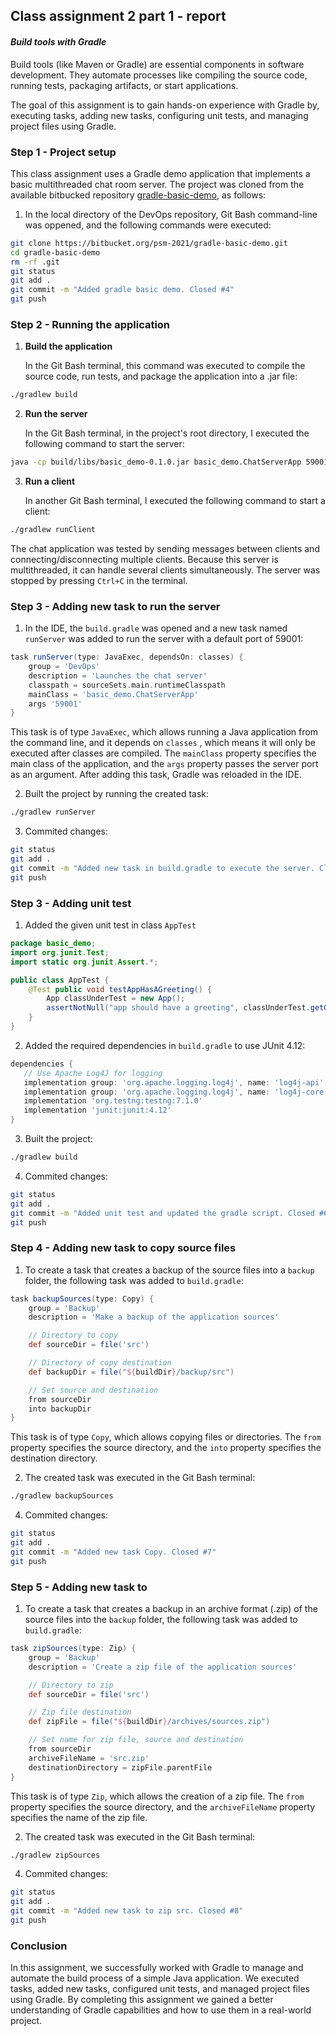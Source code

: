 ## Class assignment 2 part 1 - report
#### *Build tools with Gradle*
Build tools (like Maven or Gradle) are essential components in software development. They automate processes like compiling the source code,
running tests, packaging artifacts, or start applications.

The goal of this assignment is to gain hands-on experience with Gradle by, executing tasks, adding new tasks, configuring unit tests,
and managing project files using Gradle.

### Step 1 - Project setup
This class assignment uses a Gradle demo application that implements a basic multithreaded
chat room server. The project was cloned from the available bitbucked repository [gradle-basic-demo](https://bitbucket.org/psm-2021/gradle-basic-demo/), as follows:
1. In the local directory of the DevOps repository, Git Bash command-line was oppened, and the following commands were executed:
```bash
git clone https://bitbucket.org/psm-2021/gradle-basic-demo.git
cd gradle-basic-demo
rm -rf .git
git status
git add .
git commit -m "Added gradle basic demo. Closed #4"
git push
```
### Step 2 - Running the application
1. **Build the application**

   In the Git Bash terminal, this command was executed to compile the source code, run tests, and package the application into a .jar file:
```bash
./gradlew build
```
2. **Run the server**

   In the Git Bash terminal, in the project's root directory, I executed the following command to start the server:
```bash 
java -cp build/libs/basic_demo-0.1.0.jar basic_demo.ChatServerApp 59001
```
3. **Run a client**

   In another Git Bash terminal, I executed the following command to start a client:
```bash
./gradlew runClient
```
The chat application was tested by sending messages between clients and connecting/disconnecting multiple clients. Because this
server is multithreaded, it can handle several clients simultaneously. The server was stopped by pressing `Ctrl+C` in the terminal.

### Step 3 - Adding new task to run the server
1. In the IDE, the `build.gradle` was opened and a new task named `runServer` was added to run the server with a default port of 59001:
```gradle
task runServer(type: JavaExec, dependsOn: classes) {
    group = 'DevOps'
    description = 'Launches the chat server'
    classpath = sourceSets.main.runtimeClasspath
    mainClass = 'basic_demo.ChatServerApp'
    args '59001'
}
```
This task is of type `JavaExec`, which allows running a Java application from the command line, and it depends on `classes` ,
which means it will only be executed after classes are compiled. The `mainClass` property specifies the main class of the application, and the `args` property passes the server port as an argument.
After adding this task, Gradle was reloaded in the IDE.

2. Built the project by running the created task:
```bash
./gradlew runServer
```

3. Commited changes:
```bash
git status
git add .
git commit -m "Added new task in build.gradle to execute the server. Closed #5"
git push
```

### Step 3 - Adding unit test
1. Added the given unit test in class `AppTest`
```java
package basic_demo;
import org.junit.Test;
import static org.junit.Assert.*;

public class AppTest { 
    @Test public void testAppHasAGreeting() {
        App classUnderTest = new App();
        assertNotNull("app should have a greeting", classUnderTest.getGreeting());
    }
}
```

2. Added the required dependencies in `build.gradle` to use JUnit 4.12:
```gradle
dependencies {
   // Use Apache Log4J for logging
   implementation group: 'org.apache.logging.log4j', name: 'log4j-api', version: '2.11.2'
   implementation group: 'org.apache.logging.log4j', name: 'log4j-core', version: '2.11.2'
   implementation 'org.testng:testng:7.1.0'
   implementation 'junit:junit:4.12'
}
```
3. Built the project:
```bash
./gradlew build
```

4. Commited changes:
```bash
git status
git add .
git commit -m "Added unit test and updated the gradle script. Closed #6"
git push
```

### Step 4 - Adding new task to copy source files
1. To create a task that creates a backup of the source files into a `backup` folder, the following task was added to `build.gradle`:
```gradle
task backupSources(type: Copy) {
    group = 'Backup'
    description = 'Make a backup of the application sources'

    // Directory to copy
    def sourceDir = file('src')

    // Directory of copy destination
    def backupDir = file("${buildDir}/backup/src")

    // Set source and destination
    from sourceDir
    into backupDir
}
```
This task is of type `Copy`, which allows copying files or directories. The `from` property specifies the source directory,
and the `into` property specifies the destination directory.

2. The created task was executed in the Git Bash terminal:
```bash
./gradlew backupSources
```

4. Commited changes:
```bash
git status
git add .
git commit -m "Added new task Copy. Closed #7"
git push
```

### Step 5 - Adding new task to 
1. To create a task that creates a backup in an archive format (.zip) of the source files into the `backup` folder, the following
task was added to `build.gradle`:

```gradle
task zipSources(type: Zip) {
    group = 'Backup'
    description = 'Create a zip file of the application sources'

    // Directory to zip
    def sourceDir = file('src')

    // Zip file destination
    def zipFile = file("${buildDir}/archives/sources.zip")

    // Set name for zip file, source and destination
    from sourceDir
    archiveFileName = 'src.zip'
    destinationDirectory = zipFile.parentFile
}
```
This task is of type `Zip`, which allows the creation of a zip file. The `from` property specifies the source directory, and the `archiveFileName` property specifies the name of the zip file.

2. The created task was executed in the Git Bash terminal:
```bash
./gradlew zipSources
```

4. Commited changes:
```bash
git status
git add .
git commit -m "Added new task to zip src. Closed #8"
git push
```

### Conclusion
In this assignment, we successfully worked with Gradle to manage and automate the build process of a simple Java application.
We executed tasks, added new tasks, configured unit tests, and managed project files using Gradle. By completing this assignment
we gained a better understanding of Gradle capabilities and how to use them in a real-world project.